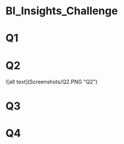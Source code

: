 # BI_Insights_Challenge

<h1> Q1 </h1>

<h1> Q2 </h1>
![alt text](Screenshots/Q2.PNG "Q2")

<h1> Q3 </h1>

<h1> Q4 </h1>
